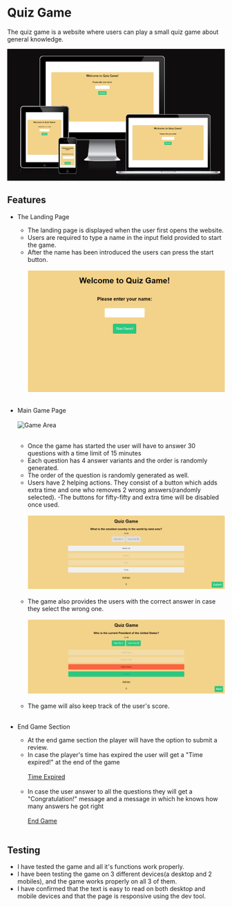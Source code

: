 # Quiz Game

The quiz game is a website where users can play a small quiz game about general knowledge.

![Am i Responsive](https://github.com/AdrianMuntean97/quiz-game/blob/main/media/am-i-responsive.png?raw=true)

## Features

- The Landing Page
    - The landing page is displayed when the user first opens the website.
    - Users are required to type a name in the input field provided to start the game.
    - After the name has been introduced the users can press the start button. <br><br>
![Landing Page](https://github.com/AdrianMuntean97/quiz-game/blob/main/media/landing-page.png?raw=true) <br><br>

- Main Game Page <br><br>
![Game Area](https://github.com/AdrianMuntean97/quiz-game/blob/main/media/game-area.png=raw=true) <br><br>
    - Once the game has started the user will have to answer 30 questions with a time limit of 15 minutes
    - Each question has 4 answer variants and the order is randomly generated.
    - The order of the question is randomly generated as well.
    - Users have 2 helping actions. They consist of a button which adds extra time and one who removes 2 wrong answers(randomly selected). 
    -The buttons for fifty-fifty and extra time will be disabled once used. <br><br>
    ![Helping Actions](https://github.com/AdrianMuntean97/quiz-game/blob/main/media/helping-actions.png?raw=true) <br><br>
    - The game also provides the users with the correct answer in case they select the wrong one. <br><br>
    ![Answers](https://github.com/AdrianMuntean97/quiz-game/blob/main/media/answers.png?raw=true) <br><br>
    - The game will also keep track of the user's score. <br><br>

- End Game Section
    - At the end game section the player will have the option to submit a review.
    - In case the player's time has expired the user will get a "Time expired!" at the end of the game <br><br>
    [Time Expired](https://github.com/AdrianMuntean97/quiz-game/blob/main/media/time-expired.png?raw=true) <br><br>
    - In case the user answer to all the questions they will get a "Congratulation!" message and a message in which he knows how many answers he got right <br><br>
    [End Game](https://github.com/AdrianMuntean97/quiz-game/blob/main/media/game-ending.png?raw=true) <br><br>

## Testing

- I have tested the game and all it's functions work properly.
- I have been testing the game on 3 different devices(a desktop and 2 mobiles), and the game works properly on all 3 of them.
- I have confirmed that the text is easy to read on both desktop and mobile devices and that the page is responsive using the dev tool.


